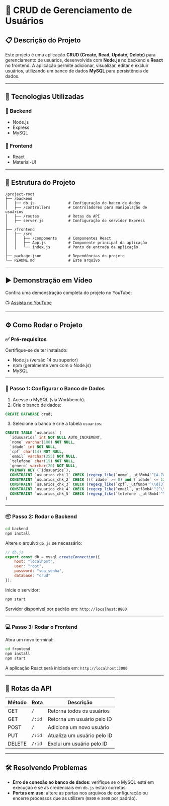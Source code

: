 # 🧾 CRUD de Gerenciamento de Usuários

## 📋 Descrição do Projeto

Este projeto é uma aplicação **CRUD (Create, Read, Update, Delete)** para gerenciamento de usuários, desenvolvida com **Node.js** no backend e **React** no frontend. A aplicação permite adicionar, visualizar, editar e excluir usuários, utilizando um banco de dados **MySQL** para persistência de dados.

---

## 🚀 Tecnologias Utilizadas

### 🔧 Backend
- Node.js
- Express
- MySQL

### 🎨 Frontend
- React
- Material-UI

---

## 📁 Estrutura do Projeto

```
/project-root
├── /backend
│   ├── db.js               # Configuração do banco de dados
│   ├── /controllers        # Controladores para manipulação de usuários
│   ├── /routes             # Rotas da API
│   ├── server.js           # Configuração do servidor Express
│
├── /frontend
│   ├── /src
│   │   ├── /components     # Componentes React
│   │   ├── App.js          # Componente principal da aplicação
│   │   └── index.js        # Ponto de entrada da aplicação
│
├── package.json            # Dependências do projeto
└── README.md               # Este arquivo
```

---
## ▶️ Demonstração em Vídeo

Confira uma demonstração completa do projeto no YouTube:

📺 [Assista no YouTube](https://youtu.be/k4_7b6CXwU8)

---
## ⚙️ Como Rodar o Projeto

### ✅ Pré-requisitos

Certifique-se de ter instalado:

- Node.js (versão 14 ou superior)
- npm (geralmente vem com o Node.js)
- MySQL

---

### 📌 Passo 1: Configurar o Banco de Dados

1. Acesse o MySQL (via Workbench).
2. Crie o banco de dados:

```sql
CREATE DATABASE crud;
```

3. Selecione o banco e crie a tabela `usuarios`:

```sql
CREATE TABLE `usuarios` (
  `idusuarios` int NOT NULL AUTO_INCREMENT,
  `nome` varchar(100) NOT NULL,
  `idade` int NOT NULL,
  `cpf` char(14) NOT NULL,
  `email` varchar(255) NOT NULL,
  `telefone` char(15) NOT NULL,
  `genero` varchar(20) NOT NULL,
  PRIMARY KEY (`idusuarios`),
  CONSTRAINT `usuarios_chk_1` CHECK (regexp_like(`nome`,_utf8mb4'^[A-Za-zÀ-ÖØ-ÿ\\s-]+$')),
  CONSTRAINT `usuarios_chk_2` CHECK (((`idade` >= 0) and (`idade` <= 120))),
  CONSTRAINT `usuarios_chk_3` CHECK (regexp_like(`cpf`,_utf8mb4'^\\d{3}\\.\\d{3}\\.\\d{3}-\\d{2}$')),
  CONSTRAINT `usuarios_chk_4` CHECK (regexp_like(`email`,_utf8mb4'^[^\\s@]+@[^\\s@]+\\.[^\\s@]+$')),
  CONSTRAINT `usuarios_chk_5` CHECK (regexp_like(`telefone`,_utf8mb4'^\\(\\d{2}\\) \\d{5}-\\d{4}$'))
) 
```

---

### 📦 Passo 2: Rodar o Backend

```bash
cd backend
npm install
```

Altere o arquivo `db.js` se necessário:

```js
// db.js
export const db = mysql.createConnection({
    host: "localhost",
    user: "root",
    password: "sua_senha",
    database: "crud"
});
```

Inicie o servidor:

```bash
npm start
```

Servidor disponível por padrão em: `http://localhost:8800`

---

### 💻 Passo 3: Rodar o Frontend

Abra um novo terminal:

```bash
cd frontend
npm install
npm start
```

A aplicação React será iniciada em: `http://localhost:3000`

---

## 🔄 Rotas da API

| Método | Rota        | Descrição                          |
|--------|-------------|--------------------------------------|
| GET    | `/`         | Retorna todos os usuários            |
| GET    | `/:id`      | Retorna um usuário pelo ID           |
| POST   | `/`         | Adiciona um novo usuário             |
| PUT    | `/:id`      | Atualiza um usuário pelo ID          |
| DELETE | `/:id`      | Exclui um usuário pelo ID            |

---

## 🛠 Resolvendo Problemas

- **Erro de conexão ao banco de dados**: verifique se o MySQL está em execução e se as credenciais em `db.js` estão corretas.
- **Portas em uso**: altere as portas nos arquivos de configuração ou encerre processos que as utilizem (`8800` e `3000` por padrão).
